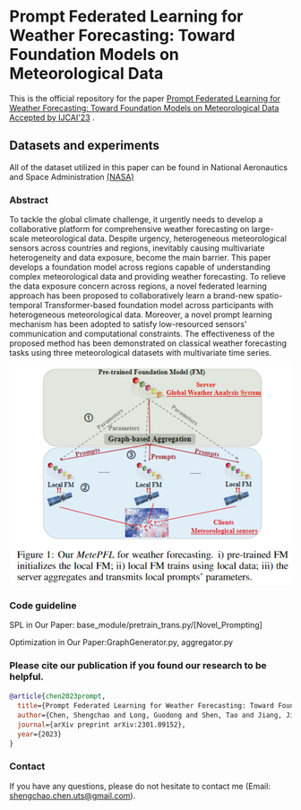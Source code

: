 # Prompt Federated Learning for Weather Forecasting: Toward Foundation Models on Meteorological Data


This is the official repository for the paper [Prompt Federated Learning for Weather Forecasting: Toward Foundation Models on Meteorological Data](https://arxiv.org/abs/2301.09152) <ins> Accepted by IJCAI'23</ins> . 

## Datasets and experiments
All of the dataset utilized in this paper can be found in National Aeronautics and Space Administration [(NASA)](https://www.nasa.gov/)
### Abstract
To tackle the global climate challenge, it urgently needs to develop a collaborative platform for comprehensive weather forecasting on large-scale meteorological data. Despite urgency, heterogeneous meteorological sensors across countries and regions, inevitably causing multivariate heterogeneity and data exposure, become the main barrier. This paper develops a foundation model across regions capable of understanding complex meteorological data and providing weather forecasting. To relieve the data exposure concern across regions, a novel federated learning approach has been proposed to collaboratively learn a brand-new spatio-temporal Transformer-based foundation model across participants with heterogeneous meteorological data. Moreover, a novel prompt learning mechanism has been adopted to satisfy low-resourced sensors' communication and computational constraints. The effectiveness of the proposed method has been demonstrated on classical weather forecasting tasks using three meteorological datasets with multivariate time series.

![Aaron Swartz](https://github.com/shengchaochen82/MetePFL/blob/main/Framework_MetePFL.png?raw=true)
### Code guideline

SPL in Our Paper:  base_module/pretrain_trans.py/[Novel_Prompting]

Optimization in Our Paper:GraphGenerator.py, aggregator.py

### Please cite our publication if you found our research to be helpful.

```bibtex
@article{chen2023prompt,
  title={Prompt Federated Learning for Weather Forecasting: Toward Foundation Models on Meteorological Data},
  author={Chen, Shengchao and Long, Guodong and Shen, Tao and Jiang, Jing},
  journal={arXiv preprint arXiv:2301.09152},
  year={2023}
}

```

### Contact
If you have any questions, please do not hesitate to contact me (Email: shengchao.chen.uts@gmail.com).

